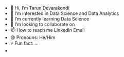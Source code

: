 - 👋 Hi, I’m Tarun Devarakondi 
- 👀 I’m interested in Data Science and Data Analytics 
- 🌱 I’m currently learning Data Science 
- 💞️ I’m looking to collaborate on 
- 📫 How to reach me LinkedIn Email
- 😄 Pronouns: He/Him
- ⚡ Fun fact: ...
- 

<!---
datadetective8/datadetective8 is a ✨ special ✨ repository because its `README.md` (this file) appears on your GitHub profile.
You can click the Preview link to take a look at your changes.
--->
